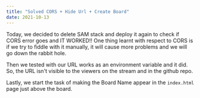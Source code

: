 ```yaml
---
title: "Solved CORS + Hide Url + Create Board"
date: 2021-10-13
---
```


Today, we decided to delete SAM stack and deploy it again to check if CORS error goes and IT WORKED!! One thing learnt with respect to CORS is if we try to fiddle with it manually, it will cause more problems and we will go down the rabbit hole.

Then we tested with our URL works as an environment variable and it did. So, the URL isn't visible to the viewers on the stream and in the github repo.

Lastly, we start the task of making the Board Name appear in the `index.html` page just above the board.